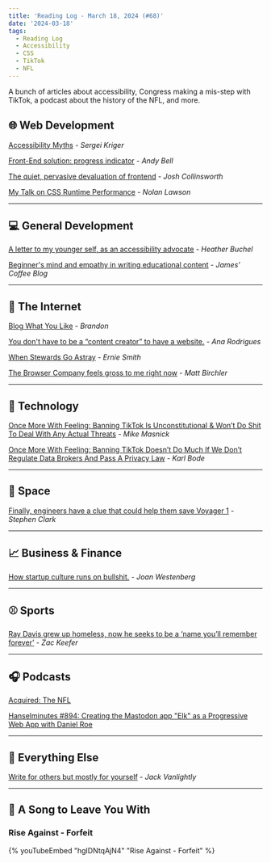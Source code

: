 ```yaml
---
title: 'Reading Log - March 18, 2024 (#68)'
date: '2024-03-18'
tags:
  - Reading Log
  - Accessibility
  - CSS
  - TikTok
  - NFL
---
```


A bunch of articles about accessibility, Congress making a mis-step with TikTok, a podcast about the history of the NFL, and more.
<!-- excerpt -->

## 🌐 Web Development

[Accessibility Myths](https://a11ymyths.com/) - *Sergei Kriger*

[Front-End solution: progress indicator](https://piccalil.li/blog/solution-009-progress-indicator/) - *Andy Bell*

[The quiet, pervasive devaluation of frontend](https://joshcollinsworth.com/blog/devaluing-frontend) - *Josh Collinsworth*

[My Talk on CSS Runtime Performance](https://nolanlawson.com/2023/01/17/my-talk-on-css-runtime-performance/) - *Nolan Lawson*

---

## 💻 General Development

[A letter to my younger self, as an accessibility advocate](https://heather-buchel.com/blog/2024/03/letters-to-an-accessibility-advocate/) - *Heather Buchel*

[Beginner's mind and empathy in writing educational content](https://jamesg.blog/2024/02/28/beginners-mind-empathy/) - *James’ Coffee Blog*

---

## 📡 The Internet

[Blog What You Like](https://brandonwrites.xyz/blog-what-you-like/) - *Brandon*

[You don't have to be a “content creator” to have a website.](https://ohhelloana.blog/just-get-a-website/) - *Ana Rodrigues*

[When Stewards Go Astray](https://tedium.co/2024/02/28/wordpress-automattic-tumblr-controversy/) - *Ernie Smith*

[The Browser Company feels gross to me right now](https://birchtree.me/blog/the-browser-company-feels-gross-to-me-right-now/) - *Matt Birchler*

---

## 🔌 Technology

[Once More With Feeling: Banning TikTok Is Unconstitutional & Won’t Do Shit To Deal With Any Actual Threats](https://www.techdirt.com/2024/03/14/once-more-with-feeling-banning-tiktok-is-unconstitutional-wont-do-shit-to-deal-with-any-actual-threats/) - *Mike Masnick*

[Once More With Feeling: Banning TikTok Doesn’t Do Much If We Don’t Regulate Data Brokers And Pass A Privacy Law](https://www.techdirt.com/2024/03/11/once-more-with-feeling-banning-tiktok-doesnt-do-much-if-we-dont-regulate-data-brokers-and-pass-a-privacy-law/) - *Karl Bode*

---

## 🚀 Space

[Finally, engineers have a clue that could help them save Voyager 1](https://arstechnica.com/space/2024/03/finally-engineers-have-a-clue-that-could-help-them-save-voyager-1/) - *Stephen Clark*

---

## 📈 Business & Finance

[How startup culture runs on bullshit.](https://joanwestenberg.com/blog/how-startup-culture-runs-on-bullshit) - *Joan Westenberg*

---

## ⚾️ Sports

[Ray Davis grew up homeless, now he seeks to be a ‘name you’ll remember forever’](https://theathletic.com/5293529/2024/02/29/ray-davis-nfl-draft-kentucky-vanderbilt/) - *Zac Keefer*

---

## 🎧 Podcasts

[Acquired: The NFL](https://www.acquired.fm/episodes/the-nfl)

[Hanselminutes #894: Creating the Mastodon app "Elk" as a Progressive Web App with Daniel Roe](https://hanselminutes.com/894/creating-the-mastodon-app-elk-as-a-progressive-web-app-with-daniel-roe)

---

## 🎒 Everything Else

[Write for others but mostly for yourself](https://jack-vanlightly.com/blog/2022/1/25/write-for-others-but-mostly-for-yourself) - *Jack Vanlightly*

---

## 🎵 A Song to Leave You With

<h3 class="music">Rise Against - Forfeit</h3>

{% youTubeEmbed "hgIDNtqAjN4" "Rise Against - Forfeit" %}

